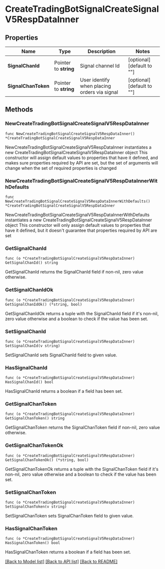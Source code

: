 # CreateTradingBotSignalCreateSignalV5RespDataInner

## Properties

Name | Type | Description | Notes
------------ | ------------- | ------------- | -------------
**SignalChanId** | Pointer to **string** | Signal channel Id | [optional] [default to ""]
**SignalChanToken** | Pointer to **string** | User identify when placing orders via signal | [optional] [default to ""]

## Methods

### NewCreateTradingBotSignalCreateSignalV5RespDataInner

`func NewCreateTradingBotSignalCreateSignalV5RespDataInner() *CreateTradingBotSignalCreateSignalV5RespDataInner`

NewCreateTradingBotSignalCreateSignalV5RespDataInner instantiates a new CreateTradingBotSignalCreateSignalV5RespDataInner object
This constructor will assign default values to properties that have it defined,
and makes sure properties required by API are set, but the set of arguments
will change when the set of required properties is changed

### NewCreateTradingBotSignalCreateSignalV5RespDataInnerWithDefaults

`func NewCreateTradingBotSignalCreateSignalV5RespDataInnerWithDefaults() *CreateTradingBotSignalCreateSignalV5RespDataInner`

NewCreateTradingBotSignalCreateSignalV5RespDataInnerWithDefaults instantiates a new CreateTradingBotSignalCreateSignalV5RespDataInner object
This constructor will only assign default values to properties that have it defined,
but it doesn't guarantee that properties required by API are set

### GetSignalChanId

`func (o *CreateTradingBotSignalCreateSignalV5RespDataInner) GetSignalChanId() string`

GetSignalChanId returns the SignalChanId field if non-nil, zero value otherwise.

### GetSignalChanIdOk

`func (o *CreateTradingBotSignalCreateSignalV5RespDataInner) GetSignalChanIdOk() (*string, bool)`

GetSignalChanIdOk returns a tuple with the SignalChanId field if it's non-nil, zero value otherwise
and a boolean to check if the value has been set.

### SetSignalChanId

`func (o *CreateTradingBotSignalCreateSignalV5RespDataInner) SetSignalChanId(v string)`

SetSignalChanId sets SignalChanId field to given value.

### HasSignalChanId

`func (o *CreateTradingBotSignalCreateSignalV5RespDataInner) HasSignalChanId() bool`

HasSignalChanId returns a boolean if a field has been set.

### GetSignalChanToken

`func (o *CreateTradingBotSignalCreateSignalV5RespDataInner) GetSignalChanToken() string`

GetSignalChanToken returns the SignalChanToken field if non-nil, zero value otherwise.

### GetSignalChanTokenOk

`func (o *CreateTradingBotSignalCreateSignalV5RespDataInner) GetSignalChanTokenOk() (*string, bool)`

GetSignalChanTokenOk returns a tuple with the SignalChanToken field if it's non-nil, zero value otherwise
and a boolean to check if the value has been set.

### SetSignalChanToken

`func (o *CreateTradingBotSignalCreateSignalV5RespDataInner) SetSignalChanToken(v string)`

SetSignalChanToken sets SignalChanToken field to given value.

### HasSignalChanToken

`func (o *CreateTradingBotSignalCreateSignalV5RespDataInner) HasSignalChanToken() bool`

HasSignalChanToken returns a boolean if a field has been set.


[[Back to Model list]](../README.md#documentation-for-models) [[Back to API list]](../README.md#documentation-for-api-endpoints) [[Back to README]](../README.md)


